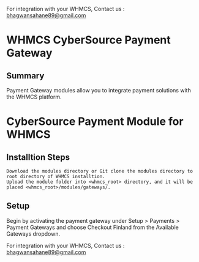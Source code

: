 For integration with your WHMCS, Contact us : bhagwansahane89@gmail.com

# WHMCS CyberSource Payment Gateway

## Summary

Payment Gateway modules allow you to integrate payment solutions with the WHMCS platform.

# CyberSource Payment Module for WHMCS

## Installtion Steps

    Download the modules directory or Git clone the modules directory to root directory of WHMCS installtion.
    Upload the module folder into <whmcs_root> directory, and it will be placed <whmcs_root>/modules/gateways/.

## Setup

Begin by activating the payment gateway under Setup > Payments > Payment Gateways and choose Checkout Finland from the Available Gateways dropdown.


For integration with your WHMCS, Contact us : bhagwansahane89@gmail.com
